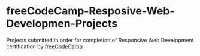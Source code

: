 # freeCodeCamp-Resposive-Web-Developmen-Projects
Projects submitted in order for completion of Responsive Web Development certification by <a href="https://www.freecodecamp.org/">freeCodeCamp</a>.
